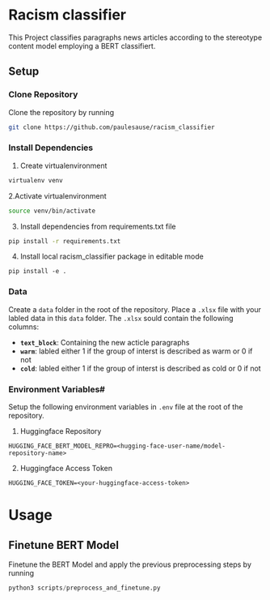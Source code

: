 # Racism classifier

This Project classifies paragraphs news articles according to the stereotype content model employing a BERT classifiert.

## Setup
### Clone Repository

Clone the repository by running

```bash
git clone https://github.com/paulesause/racism_classifier
```

### Install Dependencies
1. Create virtualenvironment

```bash
virtualenv venv
```

2.Activate virtualenvironment 

```bash
source venv/bin/activate
```

3. Install dependencies from requirements.txt file

```bash
pip install -r requirements.txt
```

4. Install local racism_classifier package in editable mode

```
pip install -e .
```
### Data

Create a `data` folder in the root of the repository. Place a `.xlsx` file with your labled data in this `data` folder.
The `.xlsx` sould contain the following columns:

- **`text_block`**: Containing the new acticle paragraphs
- **`warm`**: labled either 1 if the group of interst is described as warm or 0 if not
- **`cold`**: labled either 1 if the group of interst is described as cold or 0 if not 

### Environment Variables#

Setup the following environment variables in `.env` file at the root of the repository.

1. Huggingface Repository

```
HUGGING_FACE_BERT_MODEL_REPRO=<hugging-face-user-name/model-repository-name>
```

2. Huggingface Access Token

```
HUGGING_FACE_TOKEN=<your-huggingface-access-token>
```

# Usage
## Finetune BERT Model

Finetune the BERT Model and apply the previous preprocessing steps by running

```python
python3 scripts/preprocess_and_finetune.py
```